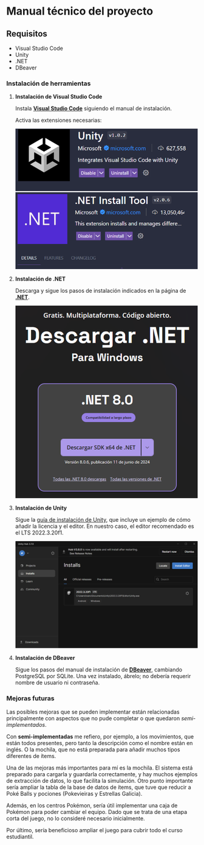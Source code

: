 # Manual técnico del proyecto

## Requisitos

- Visual Studio Code
- Unity
- .NET
- DBeaver

### Instalación de herramientas

1. **Instalación de Visual Studio Code**

   Instala [**Visual Studio Code**](https://support.academicsoftware.eu/hc/es/articles/360006916138-C%C3%B3mo-instalar-Microsoft-Visual-Studio-Code) siguiendo el manual de instalación.

   Activa las extensiones necesarias:

   ![Extensión Unity](../img/unityExtension.png)
   ![Extensión .NET](../img/netExtension.png)

2. **Instalación de .NET**

   Descarga y sigue los pasos de instalación indicados en la página de [**.NET**](https://dotnet.microsoft.com/es-es/download).

   ![Instalación .NET](../img/instalacionDotnet.png)

3. **Instalación de Unity**

   Sigue la [guía de instalación de Unity](https://academia.sobrevilla.mx/wp-content/uploads/2020/04/Guia-de-instalacion-Unity-2020.pdf), que incluye un ejemplo de cómo añadir la licencia y el editor. En nuestro caso, el editor recomendado es el LTS 2022.3.20f1.

   ![Editor Unity](../img/EditorUnity.png)

4. **Instalación de DBeaver**

   Sigue los pasos del manual de instalación de [**DBeaver**](https://eva.fing.edu.uy/pluginfile.php/491863/mod_resource/content/5/Instructivo%20instalaci%C3%B3n%20Dbeaver.pdf), cambiando PostgreSQL por SQLite. Una vez instalado, ábrelo; no debería requerir nombre de usuario ni contraseña.

### Mejoras futuras

Las posibles mejoras que se pueden implementar están relacionadas principalmente con aspectos que no pude completar o que quedaron *semi-implementados*.

Con **semi-implementadas** me refiero, por ejemplo, a los movimientos, que están todos presentes, pero tanto la descripción como el nombre están en inglés. O la mochila, que no está preparada para añadir muchos tipos diferentes de ítems.

Una de las mejoras más importantes para mí es la mochila. El sistema está preparado para cargarla y guardarla correctamente, y hay muchos ejemplos de extracción de datos, lo que facilita la simulación. Otro punto importante sería ampliar la tabla de la base de datos de ítems, que tuve que reducir a Poké Balls y pociones (Pokevieiras y Estrellas Galicia).

Además, en los centros Pokémon, sería útil implementar una caja de Pokémon para poder cambiar el equipo. Dado que se trata de una etapa corta del juego, no lo consideré necesario inicialmente.

Por último, sería beneficioso ampliar el juego para cubrir todo el curso estudiantil.